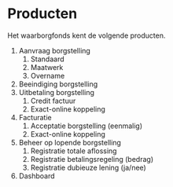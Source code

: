 # Producten

Het waarborgfonds kent de volgende producten.

1. Aanvraag borgstelling
    1. Standaard
    1. Maatwerk
    1. Overname
1. Beeindiging borgstelling
1. Uitbetaling borgstelling
    1. Credit factuur
    1. Exact-online koppeling
1. Facturatie
    1. Acceptatie borgstelling (eenmalig)
    1. Exact-online koppeling
1. Beheer op lopende borgstelling
    1. Registratie totale aflossing
    1. Registratie betalingsregeling (bedrag)
    1. Registratie dubieuze lening (ja/nee)
1. Dashboard